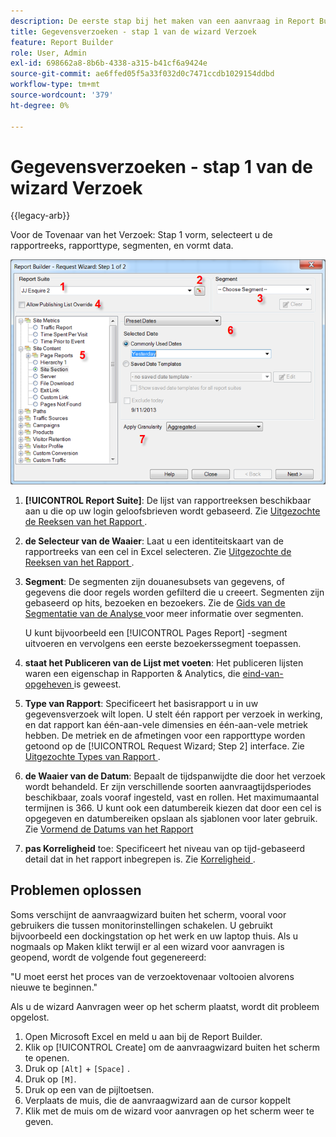 ```yaml
---
description: De eerste stap bij het maken van een aanvraag in Report Builder.
title: Gegevensverzoeken - stap 1 van de wizard Verzoek
feature: Report Builder
role: User, Admin
exl-id: 698662a8-8b6b-4338-a315-b41cf6a9424e
source-git-commit: ae6ffed05f5a33f032d0c7471ccdb1029154ddbd
workflow-type: tm+mt
source-wordcount: '379'
ht-degree: 0%

---
```


# Gegevensverzoeken - stap 1 van de wizard Verzoek

{{legacy-arb}}

Voor de Tovenaar van het Verzoek: Stap 1 vorm, selecteert u de rapportreeks, rapporttype, segmenten, en vormt data.

![ Screenshot die de Tovenaar van het Verzoek toont: Stap 1 vorm.](assets/rw1_overview.png)

1. **[!UICONTROL Report Suite]**: De lijst van rapportreeksen beschikbaar aan u die op uw login geloofsbrieven wordt gebaseerd. Zie [ Uitgezochte de Reeksen van het Rapport ](/help/analyze/legacy-report-builder/data-requests/selecting-report-suites/t-select-report-suites.md).

1. **de Selecteur van de Waaier**: Laat u een identiteitskaart van de rapportreeks van een cel in Excel selecteren. Zie [ Uitgezochte de Reeksen van het Rapport ](/help/analyze/legacy-report-builder/data-requests/selecting-report-suites/t-select-report-suites.md).

1. **Segment**: De segmenten zijn douanesubsets van gegevens, of gegevens die door regels worden gefilterd die u creeert. Segmenten zijn gebaseerd op hits, bezoeken en bezoekers. Zie de [ Gids van de Segmentatie van de Analyse ](https://experienceleague.adobe.com/docs/analytics/components/segmentation/seg-home.html) voor meer informatie over segmenten.

   U kunt bijvoorbeeld een [!UICONTROL Pages Report] -segment uitvoeren en vervolgens een eerste bezoekerssegment toepassen.

1. **staat het Publiceren van de Lijst met voeten**: Het publiceren lijsten waren een eigenschap in Rapporten &amp; Analytics, die [ eind-van-opgeheven ](https://new.express.adobe.com/webpage/WFCyq7w8kijmB?) is geweest.

1. **Type van Rapport**: Specificeert het basisrapport u in uw gegevensverzoek wilt lopen. U stelt één rapport per verzoek in werking, en dat rapport kan één-aan-vele dimensies en één-aan-vele metriek hebben. De metriek en de afmetingen voor een rapporttype worden getoond op de [!UICONTROL Request Wizard; Step 2] interface. Zie [ Uitgezochte Types van Rapport ](/help/analyze/legacy-report-builder/data-requests/c-report-types/select-report-types.md).

1. **de Waaier van de Datum**: Bepaalt de tijdspanwijdte die door het verzoek wordt behandeld. Er zijn verschillende soorten aanvraagtijdsperiodes beschikbaar, zoals vooraf ingesteld, vast en rollen. Het maximumaantal termijnen is 366. U kunt ook een datumbereik kiezen dat door een cel is opgegeven en datumbereiken opslaan als sjablonen voor later gebruik.  Zie [ Vormend de Datums van het Rapport ](/help/analyze/legacy-report-builder/data-requests/configuring-report-dates/custom-calendar.md)

1. **pas Korreligheid** toe: Specificeert het niveau van op tijd-gebaseerd detail dat in het rapport inbegrepen is. Zie [ Korreligheid ](/help/analyze/legacy-report-builder/data-requests/configuring-report-dates/granularity.md).

## Problemen oplossen

Soms verschijnt de aanvraagwizard buiten het scherm, vooral voor gebruikers die tussen monitorinstellingen schakelen. U gebruikt bijvoorbeeld een dockingstation op het werk en uw laptop thuis. Als u nogmaals op Maken klikt terwijl er al een wizard voor aanvragen is geopend, wordt de volgende fout gegenereerd:

&quot;U moet eerst het proces van de verzoektovenaar voltooien alvorens nieuwe te beginnen.&quot;

Als u de wizard Aanvragen weer op het scherm plaatst, wordt dit probleem opgelost.

1. Open Microsoft Excel en meld u aan bij de Report Builder.
2. Klik op [!UICONTROL Create] om de aanvraagwizard buiten het scherm te openen.
3. Druk op `[Alt]` + `[Space]` .
4. Druk op `[M]`.
5. Druk op een van de pijltoetsen.
6. Verplaats de muis, die de aanvraagwizard aan de cursor koppelt
7. Klik met de muis om de wizard voor aanvragen op het scherm weer te geven.

